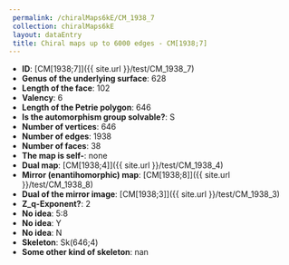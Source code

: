 ```yaml
--- 
 permalink: /chiralMaps6kE/CM_1938_7 
 collection: chiralMaps6kE
 layout: dataEntry
 title: Chiral maps up to 6000 edges - CM[1938;7]
---
```


- **ID**: [CM[1938;7]]({{ site.url }}/test/CM_1938_7)
- **Genus of the underlying surface**: 628
- **Length of the face**: 102
- **Valency**: 6
- **Length of the Petrie polygon**: 646
- **Is the automorphism group solvable?**: S
- **Number of vertices**: 646
- **Number of edges**: 1938
- **Number of faces**: 38
- **The map is self-**: none
- **Dual map**: [CM[1938;4]]({{ site.url }}/test/CM_1938_4)
- **Mirror (enantihomorphic) map**: [CM[1938;8]]({{ site.url }}/test/CM_1938_8)
- **Dual of the mirror image**: [CM[1938;3]]({{ site.url }}/test/CM_1938_3)
- **Z_q-Exponent?**: 2
- **No idea**:  5:8
- **No idea**: Y
- **No idea**: N
- **Skeleton**: Sk(646;4)
- **Some other kind of skeleton**: nan

